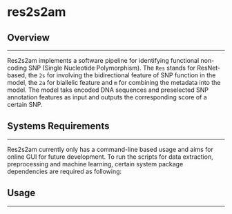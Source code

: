# res2s2am

## Overview

----

Res2s2am implements a software pipeline for identifying functional non-coding SNP (Single Nucleotide Polymorphism). The ```Res``` stands for ResNet-based, the ```2s``` for involving the bidirectional feature of SNP function in the model, the ```2a``` for biallelic feature and ```m``` for combining the metadata into the model. The model taks encoded DNA sequences and preselected SNP annotation features as input and outputs the corresponding score of a certain SNP.

## Systems Requirements

----

Res2s2am currently only has a command-line based usage and aims for online GUI for future development. To run the scripts for data extraction, preprocessing and machine learning, certain system package dependencies are required as following:



## Usage

----

